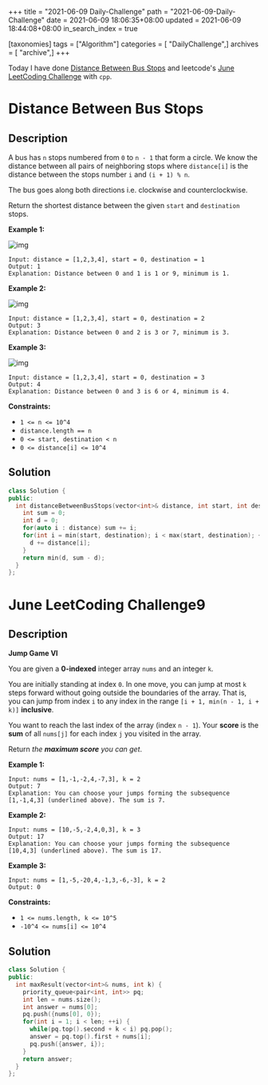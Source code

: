 +++
title = "2021-06-09 Daily-Challenge"
path = "2021-06-09-Daily-Challenge"
date = 2021-06-09 18:06:35+08:00
updated = 2021-06-09 18:44:08+08:00
in_search_index = true

[taxonomies]
tags = ["Algorithm"]
categories = [ "DailyChallenge",]
archives = [ "archive",]
+++

Today I have done [Distance Between Bus Stops](https://leetcode.com/problems/distance-between-bus-stops/) and leetcode's [June LeetCoding Challenge](https://leetcode.com/explore/challenge/card/june-leetcoding-challenge-2021/603/week-1-june-1st-june-7th/3772/) with `cpp`.

<!-- more -->

# Distance Between Bus Stops

## Description

A bus has `n` stops numbered from `0` to `n - 1` that form a circle. We know the distance between all pairs of neighboring stops where `distance[i]` is the distance between the stops number `i` and `(i + 1) % n`.

The bus goes along both directions i.e. clockwise and counterclockwise.

Return the shortest distance between the given `start` and `destination` stops.

 

**Example 1:**

![img](https://assets.leetcode.com/uploads/2019/09/03/untitled-diagram-1.jpg)

```
Input: distance = [1,2,3,4], start = 0, destination = 1
Output: 1
Explanation: Distance between 0 and 1 is 1 or 9, minimum is 1.
```

 

**Example 2:**

![img](https://assets.leetcode.com/uploads/2019/09/03/untitled-diagram-1-1.jpg)

```
Input: distance = [1,2,3,4], start = 0, destination = 2
Output: 3
Explanation: Distance between 0 and 2 is 3 or 7, minimum is 3.
```

 

**Example 3:**

![img](https://assets.leetcode.com/uploads/2019/09/03/untitled-diagram-1-2.jpg)

```
Input: distance = [1,2,3,4], start = 0, destination = 3
Output: 4
Explanation: Distance between 0 and 3 is 6 or 4, minimum is 4.
```

 

**Constraints:**

- `1 <= n <= 10^4`
- `distance.length == n`
- `0 <= start, destination < n`
- `0 <= distance[i] <= 10^4`

## Solution

``` cpp
class Solution {
public:
  int distanceBetweenBusStops(vector<int>& distance, int start, int destination) {
    int sum = 0;
    int d = 0;
    for(auto i : distance) sum += i;
    for(int i = min(start, destination); i < max(start, destination); ++i) {
      d += distance[i];
    }
    return min(d, sum - d);
  }
};
```

# June LeetCoding Challenge9

## Description

**Jump Game VI**

You are given a **0-indexed** integer array `nums` and an integer `k`.

You are initially standing at index `0`. In one move, you can jump at most `k` steps forward without going outside the boundaries of the array. That is, you can jump from index `i` to any index in the range `[i + 1, min(n - 1, i + k)]` **inclusive**.

You want to reach the last index of the array (index `n - 1`). Your **score** is the **sum** of all `nums[j]` for each index `j` you visited in the array.

Return *the **maximum score** you can get*.

 

**Example 1:**

```
Input: nums = [1,-1,-2,4,-7,3], k = 2
Output: 7
Explanation: You can choose your jumps forming the subsequence [1,-1,4,3] (underlined above). The sum is 7.
```

**Example 2:**

```
Input: nums = [10,-5,-2,4,0,3], k = 3
Output: 17
Explanation: You can choose your jumps forming the subsequence [10,4,3] (underlined above). The sum is 17.
```

**Example 3:**

```
Input: nums = [1,-5,-20,4,-1,3,-6,-3], k = 2
Output: 0
```

 

**Constraints:**

-  `1 <= nums.length, k <= 10^5`
- `-10^4 <= nums[i] <= 10^4`

## Solution

``` cpp
class Solution {
public:
  int maxResult(vector<int>& nums, int k) {
    priority_queue<pair<int, int>> pq;
    int len = nums.size();
    int answer = nums[0];
    pq.push({nums[0], 0});
    for(int i = 1; i < len; ++i) {
      while(pq.top().second + k < i) pq.pop();
      answer = pq.top().first + nums[i];
      pq.push({answer, i});
    }
    return answer;
  }
};
```
